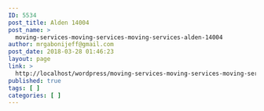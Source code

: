 ```yaml
---
ID: 5534
post_title: Alden 14004
post_name: >
  moving-services-moving-services-moving-services-alden-14004
author: mrgabonijeff@gmail.com
post_date: 2018-03-28 01:46:23
layout: page
link: >
  http://localhost/wordpress/moving-services-moving-services-moving-services-alden-14004/
published: true
tags: [ ]
categories: [ ]
---
```

